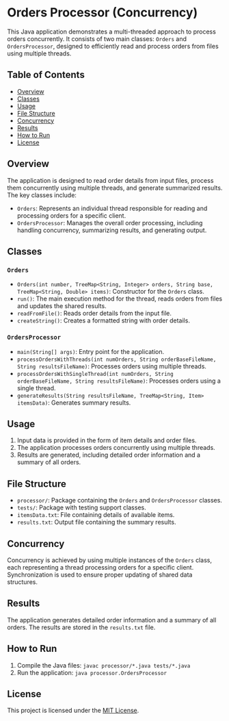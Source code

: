 # Orders Processor (Concurrency)

This Java application demonstrates a multi-threaded approach to process orders concurrently. It consists of two main classes: `Orders` and `OrdersProcessor`, designed to efficiently read and process orders from files using multiple threads.

## Table of Contents
- [Overview](#overview)
- [Classes](#classes)
- [Usage](#usage)
- [File Structure](#file-structure)
- [Concurrency](#concurrency)
- [Results](#results)
- [How to Run](#how-to-run)
- [License](#license)

## Overview

The application is designed to read order details from input files, process them concurrently using multiple threads, and generate summarized results. The key classes include:

- `Orders`: Represents an individual thread responsible for reading and processing orders for a specific client.
- `OrdersProcessor`: Manages the overall order processing, including handling concurrency, summarizing results, and generating output.

## Classes

### `Orders`

- `Orders(int number, TreeMap<String, Integer> orders, String base, TreeMap<String, Double> items)`: Constructor for the `Orders` class.
- `run()`: The main execution method for the thread, reads orders from files and updates the shared results.
- `readFromFile()`: Reads order details from the input file.
- `createString()`: Creates a formatted string with order details.

### `OrdersProcessor`

- `main(String[] args)`: Entry point for the application.
- `processOrdersWithThreads(int numOrders, String orderBaseFileName, String resultsFileName)`: Processes orders using multiple threads.
- `processOrdersWithSingleThread(int numOrders, String orderBaseFileName, String resultsFileName)`: Processes orders using a single thread.
- `generateResults(String resultsFileName, TreeMap<String, Item> itemsData)`: Generates summary results.

## Usage

1. Input data is provided in the form of item details and order files.
2. The application processes orders concurrently using multiple threads.
3. Results are generated, including detailed order information and a summary of all orders.

## File Structure

- `processor/`: Package containing the `Orders` and `OrdersProcessor` classes.
- `tests/`: Package with testing support classes.
- `itemsData.txt`: File containing details of available items.
- `results.txt`: Output file containing the summary results.

## Concurrency

Concurrency is achieved by using multiple instances of the `Orders` class, each representing a thread processing orders for a specific client. Synchronization is used to ensure proper updating of shared data structures.

## Results

The application generates detailed order information and a summary of all orders. The results are stored in the `results.txt` file.

## How to Run

1. Compile the Java files: `javac processor/*.java tests/*.java`
2. Run the application: `java processor.OrdersProcessor`

## License

This project is licensed under the [MIT License](LICENSE).
